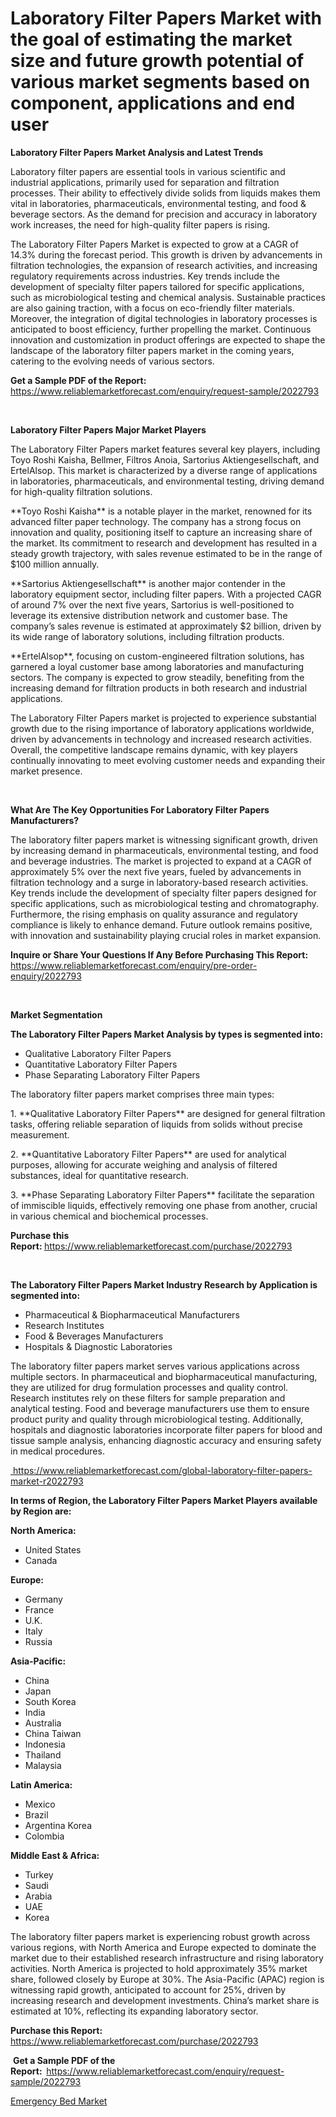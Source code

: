 <p><h1>Laboratory Filter Papers Market with the goal of estimating the market size and future growth potential of various market segments based on component, applications and end user</h1></p><p><strong>Laboratory Filter Papers Market Analysis and Latest Trends</strong></p>
<p><p>Laboratory filter papers are essential tools in various scientific and industrial applications, primarily used for separation and filtration processes. Their ability to effectively divide solids from liquids makes them vital in laboratories, pharmaceuticals, environmental testing, and food & beverage sectors. As the demand for precision and accuracy in laboratory work increases, the need for high-quality filter papers is rising.</p><p>The Laboratory Filter Papers Market is expected to grow at a CAGR of 14.3% during the forecast period. This growth is driven by advancements in filtration technologies, the expansion of research activities, and increasing regulatory requirements across industries. Key trends include the development of specialty filter papers tailored for specific applications, such as microbiological testing and chemical analysis. Sustainable practices are also gaining traction, with a focus on eco-friendly filter materials. Moreover, the integration of digital technologies in laboratory processes is anticipated to boost efficiency, further propelling the market. Continuous innovation and customization in product offerings are expected to shape the landscape of the laboratory filter papers market in the coming years, catering to the evolving needs of various sectors.</p></p>
<p><strong>Get a Sample PDF of the Report:&nbsp;</strong> <a href="https://www.reliablemarketforecast.com/enquiry/request-sample/2022793?utm_campaign=2953&utm_medium=2&utm_source=Github&utm_content=ia&utm_term=04032025&utm_id=laboratory-filter-papers">https://www.reliablemarketforecast.com/enquiry/request-sample/2022793</a></p>
<p>&nbsp;</p>
<p><strong>Laboratory Filter Papers Major Market Players</strong></p>
<p><p>The Laboratory Filter Papers market features several key players, including Toyo Roshi Kaisha, Bellmer, Filtros Anoia, Sartorius Aktiengesellschaft, and ErtelAlsop. This market is characterized by a diverse range of applications in laboratories, pharmaceuticals, and environmental testing, driving demand for high-quality filtration solutions.</p><p>**Toyo Roshi Kaisha** is a notable player in the market, renowned for its advanced filter paper technology. The company has a strong focus on innovation and quality, positioning itself to capture an increasing share of the market. Its commitment to research and development has resulted in a steady growth trajectory, with sales revenue estimated to be in the range of $100 million annually.</p><p>**Sartorius Aktiengesellschaft** is another major contender in the laboratory equipment sector, including filter papers. With a projected CAGR of around 7% over the next five years, Sartorius is well-positioned to leverage its extensive distribution network and customer base. The company’s sales revenue is estimated at approximately $2 billion, driven by its wide range of laboratory solutions, including filtration products.</p><p>**ErtelAlsop**, focusing on custom-engineered filtration solutions, has garnered a loyal customer base among laboratories and manufacturing sectors. The company is expected to grow steadily, benefiting from the increasing demand for filtration products in both research and industrial applications.</p><p>The Laboratory Filter Papers market is projected to experience substantial growth due to the rising importance of laboratory applications worldwide, driven by advancements in technology and increased research activities. Overall, the competitive landscape remains dynamic, with key players continually innovating to meet evolving customer needs and expanding their market presence.</p></p>
<p>&nbsp;</p>
<p><strong>What Are The Key Opportunities For Laboratory Filter Papers Manufacturers?</strong></p>
<p><p>The laboratory filter papers market is witnessing significant growth, driven by increasing demand in pharmaceuticals, environmental testing, and food and beverage industries. The market is projected to expand at a CAGR of approximately 5% over the next five years, fueled by advancements in filtration technology and a surge in laboratory-based research activities. Key trends include the development of specialty filter papers designed for specific applications, such as microbiological testing and chromatography. Furthermore, the rising emphasis on quality assurance and regulatory compliance is likely to enhance demand. Future outlook remains positive, with innovation and sustainability playing crucial roles in market expansion.</p></p>
<p><strong>Inquire or Share Your Questions If Any Before Purchasing This Report:</strong> <a href="https://www.reliablemarketforecast.com/enquiry/pre-order-enquiry/2022793?utm_campaign=2953&utm_medium=2&utm_source=Github&utm_content=ia&utm_term=04032025&utm_id=laboratory-filter-papers">https://www.reliablemarketforecast.com/enquiry/pre-order-enquiry/2022793</a></p>
<p>&nbsp;</p>
<p><strong>Market Segmentation</strong></p>
<p><strong>The Laboratory Filter Papers Market Analysis by types is segmented into:</strong></p>
<p><ul><li>Qualitative Laboratory Filter Papers</li><li>Quantitative Laboratory Filter Papers</li><li>Phase Separating Laboratory Filter Papers</li></ul></p>
<p><p>The laboratory filter papers market comprises three main types: </p><p>1. **Qualitative Laboratory Filter Papers** are designed for general filtration tasks, offering reliable separation of liquids from solids without precise measurement.</p><p>2. **Quantitative Laboratory Filter Papers** are used for analytical purposes, allowing for accurate weighing and analysis of filtered substances, ideal for quantitative research.</p><p>3. **Phase Separating Laboratory Filter Papers** facilitate the separation of immiscible liquids, effectively removing one phase from another, crucial in various chemical and biochemical processes.</p></p>
<p><strong>Purchase this Report:&nbsp;</strong><a href="https://www.reliablemarketforecast.com/purchase/2022793?utm_campaign=2953&utm_medium=2&utm_source=Github&utm_content=ia&utm_term=04032025&utm_id=laboratory-filter-papers">https://www.reliablemarketforecast.com/purchase/2022793</a></p>
<p>&nbsp;</p>
<p><strong>The Laboratory Filter Papers Market Industry Research by Application is segmented into:</strong></p>
<p><ul><li>Pharmaceutical & Biopharmaceutical Manufacturers</li><li>Research Institutes</li><li>Food & Beverages Manufacturers</li><li>Hospitals & Diagnostic Laboratories</li></ul></p>
<p><p>The laboratory filter papers market serves various applications across multiple sectors. In pharmaceutical and biopharmaceutical manufacturing, they are utilized for drug formulation processes and quality control. Research institutes rely on these filters for sample preparation and analytical testing. Food and beverage manufacturers use them to ensure product purity and quality through microbiological testing. Additionally, hospitals and diagnostic laboratories incorporate filter papers for blood and tissue sample analysis, enhancing diagnostic accuracy and ensuring safety in medical procedures.</p></p>
<p><a href="https://www.reliablemarketforecast.com/global-laboratory-filter-papers-market-r2022793?utm_campaign=2953&utm_medium=2&utm_source=Github&utm_content=ia&utm_term=04032025&utm_id=laboratory-filter-papers">&nbsp;https://www.reliablemarketforecast.com/global-laboratory-filter-papers-market-r2022793</a></p>
<p><strong>In terms of Region, the Laboratory Filter Papers Market Players available by Region are:</strong></p>
<p>
    <p> <strong> North America: </strong>
        <ul>
            <li>United States</li>
            <li>Canada</li>
        </ul>
        </p> 
    <p> <strong> Europe: </strong>
        <ul>
            <li>Germany</li>
            <li>France</li>
            <li>U.K.</li>
            <li>Italy</li>
            <li>Russia</li>
        </ul>
        </p> 
    <p> <strong> Asia-Pacific: </strong>
        <ul>
            <li>China</li>
            <li>Japan</li>
            <li>South Korea</li>
            <li>India</li>
            <li>Australia</li>
            <li>China Taiwan</li>
            <li>Indonesia</li>
            <li>Thailand</li>
            <li>Malaysia</li>
        </ul>
        </p> 
    <p> <strong> Latin America: </strong>
        <ul>
            <li>Mexico</li>
            <li>Brazil</li>
            <li>Argentina Korea</li>
            <li>Colombia</li>
        </ul>
        </p> 
    <p> <strong> Middle East & Africa: </strong>
        <ul>
            <li>Turkey</li>
            <li>Saudi</li>
            <li>Arabia</li>
            <li>UAE</li>
            <li>Korea</li>
        </ul>
    </p>
    </p>
<p><p>The laboratory filter papers market is experiencing robust growth across various regions, with North America and Europe expected to dominate the market due to their established research infrastructure and rising laboratory activities. North America is projected to hold approximately 35% market share, followed closely by Europe at 30%. The Asia-Pacific (APAC) region is witnessing rapid growth, anticipated to account for 25%, driven by increasing research and development investments. China’s market share is estimated at 10%, reflecting its expanding laboratory sector.</p></p>
<p><strong>Purchase this Report: </strong><a href="https://www.reliablemarketforecast.com/purchase/2022793?utm_campaign=2953&utm_medium=2&utm_source=Github&utm_content=ia&utm_term=04032025&utm_id=laboratory-filter-papers">https://www.reliablemarketforecast.com/purchase/2022793</a></p>
<p>&nbsp;<strong>Get a Sample PDF of the Report:&nbsp;&nbsp;</strong><a href="https://www.reliablemarketforecast.com/enquiry/request-sample/2022793?utm_campaign=2953&utm_medium=2&utm_source=Github&utm_content=ia&utm_term=04032025&utm_id=laboratory-filter-papers">https://www.reliablemarketforecast.com/enquiry/request-sample/2022793</a></p>
<p><strong></strong></p>
<p><p><a href="https://github.com/vilolakoreni/Market-Research-Report-List-1/blob/main/emergency-bed-market.md?utm_campaign=2953&utm_medium=2&utm_source=Github&utm_content=ia&utm_term=04032025&utm_id=laboratory-filter-papers">Emergency Bed Market</a></p></p>